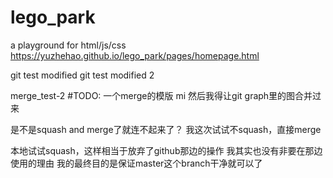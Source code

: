 # lego_park
a playground for html/js/css
https://yuzhehao.github.io/lego_park/pages/homepage.html

git test modified
git test modified 2


merge_test-2
#TODO: 一个merge的模版
mi
然后我得让git graph里的图合并过来

是不是squash and merge了就连不起来了？
我这次试试不squash，直接merge

本地试试squash，这样相当于放弃了github那边的操作
我其实也没有非要在那边使用的理由
我的最终目的是保证master这个branch干净就可以了